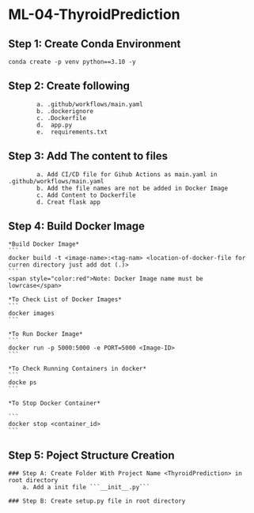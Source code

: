 # ML-04-ThyroidPrediction

## Step 1: Create Conda Environment

```
conda create -p venv python==3.10 -y
```

## Step 2: Create following
            a. .github/workflows/main.yaml
            b. .dockerignore
            c. .Dockerfile
            d.  app.py
            e.  requirements.txt

## Step 3: Add The content to files
            a. Add CI/CD file for Gihub Actions as main.yaml in .github/workflows/main.yaml
            b. Add the file names are not be added in Docker Image
            c. Add Content to Dockerfile
            d. Creat flask app

## Step 4: Build Docker Image

    *Build Docker Image*
    ```
    docker build -t <image-name>:<tag-nam> <location-of-docker-file for curren directory just add dot (.)>
    ```
    <span style="color:red">Note: Docker Image name must be lowrcase</span>

    *To Check List of Docker Images*
    ```
    docker images
    ```

    *To Run Docker Image*
    ```
    docker run -p 5000:5000 -e PORT=5000 <Image-ID>
    ```

    *To Check Running Containers in docker*
    ```
    docke ps
    ```

    *To Stop Docker Container*

    ```
    docker stop <container_id>
    ```

## Step 5: Poject Structure Creation
    ### Step A: Create Folder With Project Name <ThyroidPrediction> in root directory
        a. Add a init file ```__init__.py```

    ### Step B: Create setup.py file in root directory